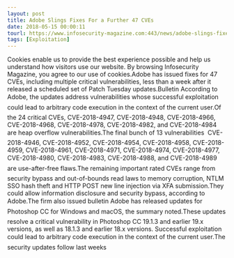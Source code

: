 ```yaml
---
layout: post
title: Adobe Slings Fixes For a Further 47 CVEs
date: 2018-05-15 00:00:11
tourl: https://www.infosecurity-magazine.com:443/news/adobe-slings-fixes-for-a-further/
tags: [Exploitation]
---
```

Cookies enable us to provide the best experience possible and help us understand how visitors use our website. By browsing Infosecurity Magazine, you agree to our use of cookies.Adobe has issued fixes for 47 CVEs, including multiple critical vulnerabilities, less than a week after it released a scheduled set of Patch Tuesday updates.Bulletin According to Adobe, the updates address vulnerabilities whose successful exploitation could lead to arbitrary code execution in the context of the current user.Of the 24 critical CVEs, CVE-2018-4947, CVE-2018-4948, CVE-2018-4966, CVE-2018-4968, CVE-2018-4978, CVE-2018-4982, and CVE-2018-4984 are heap overflow vulnerabilities.The final bunch of 13 vulnerabilities  CVE-2018-4946, CVE-2018-4952, CVE-2018-4954, CVE-2018-4958, CVE-2018-4959, CVE-2018-4961, CVE-2018-4971, CVE-2018-4974, CVE-2018-4977, CVE-2018-4980, CVE-2018-4983, CVE-2018-4988, and CVE-2018-4989  are use-after-free flaws.The remaining important rated CVEs range from security bypass and out-of-bounds read laws to memory corruption, NTLM SSO hash theft and HTTP POST new line injection via XFA submission.They could allow information disclosure and security bypass, according to Adobe.The firm also issued bulletin Adobe has released updates for Photoshop CC for Windows and macOS, the summary noted.These updates resolve a critical vulnerability in Photoshop CC 19.1.3 and earlier 19.x versions, as well as 18.1.3 and earlier 18.x versions. Successful exploitation could lead to arbitrary code execution in the context of the current user.The security updates follow last weeks 